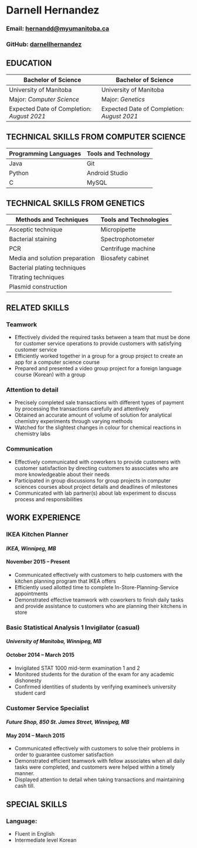 # Darnell Hernandez

### Email: hernandd@myumanitoba.ca

### GitHub: [darnellhernandez](https://github.com/darnellhernandez)

## EDUCATION

| **Bachelor of Science**                    |**Bachelor of Science**                    |
| ---                                        | ---                                       |
| University of Manitoba                     | University of Manitoba                    |
| Major: _Computer Science_                  | Major: _Genetics_                         |
| Expected Date of Completion: _August 2021_ | Expected Date of Completion: _August 2021_|


## TECHNICAL SKILLS FROM COMPUTER SCIENCE

| **Programming Languages**| **Tools and Technology** |
|---                       |---                       |
| Java                     | Git                      |
| Python                   | Android Studio           |
| C                        | MySQL                    |

## TECHNICAL SKILLS FROM GENETICS 
 
| **Methods and Techniques**     | **Tools and Technologies** |
| ---                            | ---                        |
| Asceptic technique             | Micropipette               |
| Bacterial staining             | Spectrophotometer          |
| PCR                            | Centrifuge machine         |
| Media and solution preparation | Biosafety cabinet          |
| Bacterial plating techniques   |                            |
| Titrating techniques           |                            |
| Plasmid construction           |                            |

## RELATED SKILLS

### Teamwork 
- Effectively divided the required tasks between a team that must be done for customer service operations to provide customers with satisfying customer service 
- Efficiently worked together in a group for a group project to create an app for a computer science course
- Prepared and presented a video group project for a foreign language course (Korean) with a group

### Attention to detail
- Precisely completed sale transactions with different types of payment by processing the transactions carefully and attentively 
- Obtained an accurate amount of volume of solution for analytical chemistry experiments through varying methods
- Watched for the slightest changes in colour for chemical reactions in chemistry labs

### Communication 
- Effectively communicated with coworkers to provide customers with customer satisfaction by directing customers to associates who are more knowledgeable about their needs  
- Participated in group discussions for group projects in computer sciences courses about project details and deadlines of milestones 
- Communicated with lab partner(s) about lab experiment to discuss process and responsibilities 

## WORK EXPERIENCE

### IKEA Kitchen Planner 						                                     
#### _IKEA, Winnipeg, MB_
#### November 2015 – Present
- Communicated effectively with customers to help customers with the kitchen planning program that IKEA offers 
- Efficiently used allotted time to complete In-Store-Planning-Service appointments 
- Demonstrated effective teamwork with coworkers to finish daily tasks and provide assistance to customers who are planning their kitchens in store 

### Basic Statistical Analysis 1 Invigilator (casual)             		           
#### _University of Manitoba, Winnipeg, MB_
#### October 2014 – March 2015
- Invigilated STAT 1000 mid-term examination 1 and 2
- Monitored students for the duration of the exam for any academic dishonesty
- Confirmed identities of students by verifying examinee’s university student card 

### Customer Service Specialist                                                       
#### _Future Shop, 850 St. James Street, Winnipeg, MB_
#### May 2014 – March 2015
- Communicated effectively with customers to solve their problems in order to guarantee customer satisfaction
- Demonstrated efficient teamwork with fellow associates when all daily tasks were completed, and customers were helped within a timely manner. 
- Displayed attention to detail when taking transactions and maintaining cash till. 

## SPECIAL SKILLS

### Language:
- Fluent in English
- Intermediate level Korean
